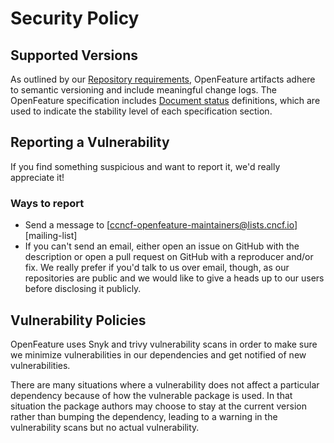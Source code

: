 # Security Policy

## Supported Versions

As outlined by our [Repository requirements](https://github.com/open-feature/.github/blob/main/CONTRIBUTING.md#repository-requirements), OpenFeature artifacts adhere to semantic versioning and include meaningful change logs. The OpenFeature specification includes [Document status](https://github.com/open-feature/spec/tree/main/specification#document-statuses) definitions, which are used to indicate the stability level of each specification section.

## Reporting a Vulnerability

If you find something suspicious and want to report it, we'd really appreciate it!

### Ways to report

* Send a message to [ccncf-openfeature-maintainers@lists.cncf.io][mailing-list]
* If you can't send an email, either open an issue on GitHub with the description or open a pull request on GitHub with a reproducer and/or fix. We really prefer if you'd talk to us over email, though, as our repositories are public and we would like to give a heads up to our users before disclosing it publicly.

## Vulnerability Policies

OpenFeature uses Snyk and trivy vulnerability scans in order to make sure we minimize vulnerabilities in our dependencies and get notified of new vulnerabilities.

There are many situations where a vulnerability does not affect a particular dependency because of how the vulnerable package is used. In that situation the package authors may choose to stay at the current version rather than bumping the dependency, leading to a warning in the vulnerability scans but no actual vulnerability.
